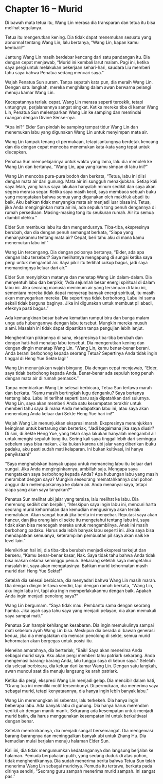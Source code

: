 # Chapter 16 – Murid

Di bawah mata tetua itu, Wang Lin merasa dia transparan dan tetua itu bisa melihat segalanya.

Tetua itu mengerutkan kening. Dia tidak dapat menemukan sesuatu yang abnormal tentang Wang Lin, lalu bertanya, “Wang Lin, kapan kamu kembali?”

Jantung Wang Lin masih berdebar kencang dari satu pandangan itu. Dia dengan cepat menjawab, “Murid ini kembali larut malam. Pagi ini, ketika saya pergi untuk melakukan pekerjaan sehari-hari, saudara Liu memberi tahu saya bahwa Penatua sedang mencari saya.”

Wajah Penatua Sun suram. Tanpa sepatah kata pun, dia meraih Wang Lin. Dengan satu langkah, mereka menghilang dalam awan berwarna pelangi menuju kamar Wang Lin.

Kecepatannya terlalu cepat. Wang Lin merasa seperti tercekik, tetapi untungnya, perjalanannya sangat singkat. Ketika mereka tiba di kamar Wang Lin, Penatua Sun melemparkan Wang Lin ke samping dan memindai ruangan dengan Divine Sense-nya.

“Apa ini?” Elder Sun pindah ke samping tempat tidur Wang Lin dan menemukan labu yang digunakan Wang Lin untuk menyimpan mata air.

Wang Lin tampak tenang di permukaan, tetapi jantungnya berdetak kencang dan dia dengan cepat mencoba menemukan kata-kata yang tepat untuk diucapkan.

Penatua Sun mempelajarinya untuk waktu yang lama, lalu dia menoleh ke Wang Lin dan bertanya, “Wang Lin, apa yang kamu simpan di labu ini?”

Wang Lin mencoba pura-pura bodoh dan berkata, “Tetua, labu ini diisi dengan mata air dari gunung. Mata air ini sungguh menakjubkan. Setiap kali saya lelah, yang harus saya lakukan hanyalah minum sedikit dan saya akan segera merasa segar. Ketika saya masih kecil, saya membaca sebuah buku yang mengatakan bahwa semua yang digunakan oleh makhluk abadi itu baik. Aku bahkan tidak menyangka mata air menjadi luar biasa ini. Tetua, jika Anda menginginkan mata air ini, ada sepuluh tong penuh dengannya di rumah persediaan. Masing-masing tong itu seukuran rumah. Air itu semua diambil olehku.”

Elder Sun membuka labu itu dan mengendusnya. Tiba-tiba, ekspresinya berubah, dan dia dengan penuh semangat berkata, “Siapa yang menanyakanmu tentang mata air? Cepat, beri tahu aku di mana kamu menemukan labu ini!”

Wang Lin tercengang. Dia dengan polosnya bertanya, “Elder, ada apa dengan labu tersebut? Saya melihatnya mengapung di sungai ketika saya pergi untuk mengambil air. Saya pikir itu terlihat cukup bagus, jadi saya memancingnya keluar dari air.”

Elder Sun menyipitkan matanya dan menatap Wang Lin dalam-dalam. Dia menyentuh labu dan berpikir, “Ada sejumlah besar energi spiritual di dalam labu ini. Jika seorang manusia meminum air yang tersimpan di labu ini, sementara mereka tidak dapat menyerap banyak energi spiritual, itu masih akan menyegarkan mereka. Dia sepertinya tidak berbohong. Labu ini sama sekali tidak berguna baginya. Jika ini digunakan untuk membuat pil abadi, efeknya pasti bagus.”

Ada kemungkinan besar bahwa kematian rumput biru dan bunga malam ungu ada hubungannya dengan labu tersebut. Mungkin mereka musuh alami. Masalah ini tidak dapat dipastikan tanpa pengujian lebih lanjut.

Menghentikan pikirannya di sana, ekspresinya tiba-tiba berubah dan dengan hati-hati menatap labu tersebut. Dia mengerutkan kening dan dengan dingin menatap Wang Lin. “Wang Lin, kamu benar-benar berani. Anda berani berbohong kepada seorang Tetua? Sepertinya Anda tidak ingin tinggal di Heng Yue Sekte lagi!”

Wang Lin menunjukkan wajah bingung. Dia dengan cepat menjawab, “Elder, saya tidak berbohong kepada Anda. Benar-benar ada sepuluh tong penuh dengan mata air di rumah pemasok.”

Tanpa membiarkan Wang Lin selesai berbicara, Tetua Sun tertawa marah dan berkata. “Kamu masih bertingkah lugu denganku? Saya bertanya tentang labu. Labu ini terlihat seperti baru saja dipatahkan dari sulurnya. Wang Lin, saya akan memberi Anda satu kesempatan terakhir untuk memberi tahu saya di mana Anda mendapatkan labu ini, atau saya akan menendang Anda keluar dari Sekte Heng Yue hari ini!”

Wajah Wang Lin menunjukkan ekspresi marah. Ekspresinya menunjukkan keinginan untuk bertarung dan berteriak, “Jadi bagaimana jika saya diusir? Di sini, di Sekte Heng Yue, yang telah saya lakukan hanyalah mengambil air untuk mengisi sepuluh tong itu. Sering kali saya tinggal lebih dari seminggu sebelum saya bisa makan. Jika bukan karena ubi jalar yang diberikan ibuku padaku, aku pasti sudah mati kelaparan. Ini bukan kultivasi, ini hanya penyiksaan!”

“Saya menghabiskan banyak upaya untuk memancing labu itu keluar dari sungai. Jika Anda menginginkannya, ambillah saja. Mengapa saya mengatakan saya berbohong kepada Anda? Apa hubungan labu yang masih merambat dengan saya? Mungkin seseorang mematahkannya dari pohon anggur dan melemparkannya ke dalam air. Anda menanyai saya, tetapi siapa yang akan saya tanyakan?”

Penatua Sun melihat ubi jalar yang tersisa, lalu melihat ke labu. Dia merenung sedikit dan berpikir, “Meskipun saya ingin labu ini, mencuri harta seorang murid kehormatan dan kemudian mengusirnya akan terlalu memalukan. Akan sangat buruk jika berita ini menyebar. Reputasi saya akan hancur, dan jika orang lain di sekte itu mengetahui tentang labu ini, saya tidak akan bisa mencegah mereka untuk mengambilnya. Anak ini masih berbohong padaku. Harus ada lebih banyak labu seperti ini. Jika saya bisa mendapatkan semuanya, keterampilan pembuatan pil saya akan naik ke level lain.”

Memikirkan hal ini, dia tiba-tiba berubah menjadi ekspresi terkejut dan berseru, “Kamu benar-benar kasar, Nak. Saya tidak tahu bahwa Anda tidak bisa makan selama seminggu penuh. Sekarang setelah saya mengetahui masalah ini, saya akan mengatasinya. Bahkan murid kehormatan masih murid dari Heng Yue Sekte!”

Setelah dia selesai berbicara, dia menyadari bahwa Wang Lin masih marah. Dia dengan dingin tertawa sendiri, tapi dengan ramah berkata, “Wang Lin, aku ingin labu ini, tapi aku ingin memperlakukanmu dengan baik. Apakah Anda ingin menjadi penolong saya?”

Wang Lin bergumam. “Saya tidak mau. Pembantu sama dengan seorang hamba. Jika ayah saya tahu saya yang menjadi pelayan, dia akan memukuli saya sampai mati.”

Penatua Sun hampir kehilangan kesabaran. Dia ingin memukulinya sampai mati sebelum ayah Wang Lin bisa. Meskipun dia berada di bawah generasi kedua, jika dia mengatakan dia mencari penolong di sekte, semua murid kehormatan akan bergegas untuk posisi itu.

Menelan amarahnya, dia berteriak, “Baik! Saya akan menerima Anda sebagai murid saya. Aku akan pergi memberi tahu patriark sekarang. Anda mengemasi barang-barang Anda, lalu tunggu saya di kebun saya.” Setelah dia selesai berbicara, dia keluar dari kamar Wang Lin. Dengan satu langkah, awan muncul saat dia menuju langsung ke arah patriark.

Ketika dia pergi, ekspresi Wang Lin menjadi gelap. Dia mencibir dalam hati, “Orang tua ini memiliki motif tersembunyi. Di permukaan, dia menerima saya sebagai murid, tetapi kenyataannya, dia hanya ingin lebih banyak labu.”

Wang Lin merenungkan ini sebentar, lalu terkekeh. Dia hanya ingin beberapa labu. Ada banyak labu di gunung. Dia hanya harus merendam sedikit air dengan manik-manik. Sekarang ada kesempatan untuk menjadi murid batin, dia harus menggunakan kesempatan ini untuk berkultivasi dengan benar.

Setelah memikirkannya, dia menjadi sangat bersemangat. Dia mengemasi barang-barangnya dan meninggalkan banyak ubi untuk Zhang Hu. Dia kemudian mulai berjalan menuju halaman Elder Sun.

Kali ini, dia tidak mengumumkan kedatangannya dan langsung berjalan ke halaman. Pemuda berpakaian putih, yang sedang duduk di atas pohon, tidak menghentikannya. Dia sudah menerima berita bahwa Tetua Sun telah menerima Wang Lin sebagai muridnya. Pemuda itu tertawa, berkata pada dirinya sendiri, “Seorang guru sampah menerima murid sampah. Ini sangat pas.”
